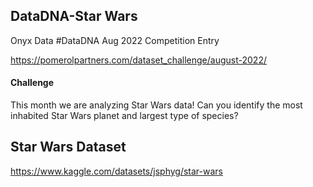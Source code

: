 ## DataDNA-Star Wars
Onyx Data #DataDNA Aug 2022 Competition Entry

https://pomerolpartners.com/dataset_challenge/august-2022/

#### Challenge
This month we are analyzing Star Wars data!
Can you identify the most inhabited Star Wars planet and largest type of species?

## Star Wars Dataset

https://www.kaggle.com/datasets/jsphyg/star-wars
